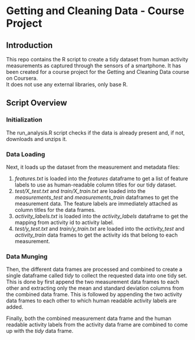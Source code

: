 # Getting and Cleaning Data - Course Project

## Introduction

This repo contains the R script to create a tidy dataset from human activity
measurements as captured through the sensors of a smartphone. It has been
created for a course project for the Getting and Cleaning Data course on
Coursera.  
It does not use any external libraries, only base R.

## Script Overview

### Initialization

The run_analysis.R script checks if the data is already present and, if not,
downloads and unzips it. 

### Data Loading

Next, it loads up the dataset from the measurement and metadata files:

1. _features.txt_ is loaded into the _features_ dataframe to get a list of 
feature labels to use as human-readable column titles for our tidy dataset.
2. _test/X_test.txt_ and _train/X_train.txt_ are loaded into the
_measurements_test_ and _measurements_train_ dataframes to get the measurement
data. The feature labels are immediately attached as column titles for the data
frames.
3. _activity_labels.txt_ is loaded into the _activity_labels_ dataframe to get
the mapping from activity id to activity label.
4. _test/y_test.txt_ and _train/y_train.txt_ are loaded into the 
_activity_test_ and _activity_train_ data frames to get the activity ids that 
belong to each measurement.

### Data Munging 

Then, the different data frames are processed and combined to create a single
dataframe called _tidy_ to collect the requested data into one tidy set. This
is done by first append the two measurement data frames to each other and
extracting only the mean and standard deviation columns from the combined data
frame. This is followed by appending the two activity data frames to each other
to which human readable activity labels are added.

Finally, both the combined measurement data frame and the human readable 
activity labels from the activity data frame are combined to come up with the
_tidy_ data frame.
